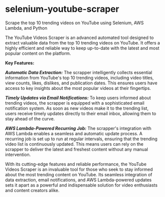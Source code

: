 # selenium-youtube-scraper
Scrape the top 10 trending videos on YouTube using Selenium, AWS Lambda, and Python

The YouTube Videos Scraper is an advanced automated tool designed to extract valuable data from the top 10 trending videos on YouTube. It offers a highly efficient and reliable way to keep up-to-date with the latest and most popular content on the platform.

****Key Features:****

***Automatic Data Extraction:*** The scrapper intelligently collects essential information from YouTube's top 10 trending videos, including video titles, view counts, likes, dislikes, and publication dates. This ensures users have access to key insights about the most popular videos at their fingertips.

***Timely Updates via Email Notifications:*** To keep users informed about trending videos, the scrapper is equipped with a sophisticated email notification system. As soon as new videos make it to the trending list, users receive timely updates directly to their email inbox, allowing them to stay ahead of the curve.

***AWS Lambda-Powered Recurring Job:*** The scrapper's integration with AWS Lambda enables a seamless and automatic update process. A recurring job is set up to run at regular intervals, ensuring that the trending video list is continuously updated. This means users can rely on the scrapper to deliver the latest and freshest content without any manual intervention.

With its cutting-edge features and reliable performance, the YouTube Videos Scraper is an invaluable tool for those who seek to stay informed about the most trending content on YouTube. Its seamless integration of data extraction, email notifications, and AWS Lambda-powered updates sets it apart as a powerful and indispensable solution for video enthusiasts and content creators alike.
